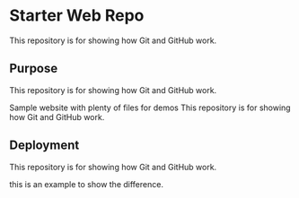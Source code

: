 # Starter Web Repo

This repository is for showing how Git and GitHub work.

## Purpose

This repository is for showing how Git and GitHub work.

Sample website with plenty of files for demos
This repository is for showing how Git and GitHub work.

## Deployment

This repository is for showing how Git and GitHub work.

this is an example to show the difference.
